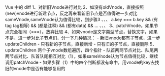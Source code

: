 Vue 中的 diff
1、对新旧Vnode进行对比
2、如没有oldVnode，直接按照(new)vnode进行新建节点，反之再来看新旧节点是否值得进一步对比sameVnode,sameVnode认为值得比较，到步骤3
、、、
a.key === b.key && 
(有tag tag相等) &&
(都是注释) &&
(都有data) &&
...
、、、
3、patchVnode，如果节点完全相同（===），放弃比较
4、如果vnode是文字类型节点，替换文字，如果不是，进一步对比子节点们，分一下几种情况：
    - 新旧vnode都有子节点，进一步updateChildren
    - 只有新的子节点，直接新增
    - 只有旧的子节点，直接删除
5、updateChildren 两个子vnode数组遍历，四个指针
    - 队首两两节点对比、队尾两两节点对比、队首队尾相互对比（1），如果sameVnode认为节点值得比较，继续调用patchVnode
    - 如果步骤（1）中的四个判断都没有命中，用vnode的key去找旧的vnode中是否有能够复用的